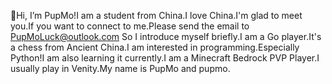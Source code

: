👋Hi, I’m PupMo!I am a student from China.I love China.I'm glad to meet you.If you want to connect to me.Please send the email to PupMoLuck@outlook.com
So I introduce myself briefly.I am a Go player.It's a chess from Ancient China.I am interested in programming.Especially Python!I am also learning it currently.I am a Minecraft Bedrock PVP Player.I usually play in Venity.My name is PupMo and pupmo.
